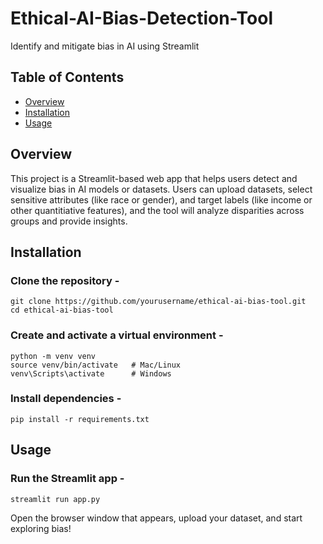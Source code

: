 # Ethical-AI-Bias-Detection-Tool
Identify and mitigate bias in AI using Streamlit

## Table of Contents
 - [Overview](#overview)
 - [Installation](#installation)
 - [Usage](#usage)

## Overview
This project is a Streamlit-based web app that helps users detect and visualize bias in AI models or datasets. Users can upload datasets, select sensitive attributes (like race or gender), and target labels (like income or other quantitiative features), and the tool will analyze disparities across groups and provide insights.

## Installation
### Clone the repository -
```
git clone https://github.com/yourusername/ethical-ai-bias-tool.git
cd ethical-ai-bias-tool
```
### Create and activate a virtual environment - 
```
python -m venv venv
source venv/bin/activate   # Mac/Linux  
venv\Scripts\activate      # Windows
```
### Install dependencies - 
```
pip install -r requirements.txt
```

## Usage
### Run the Streamlit app - 
```
streamlit run app.py
```
Open the browser window that appears, upload your dataset, and start exploring bias!
